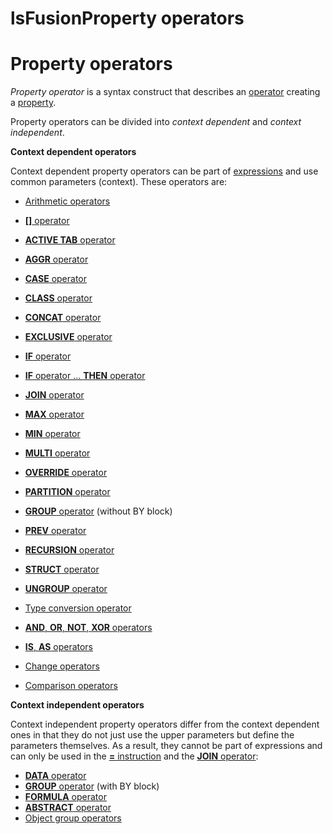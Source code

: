 # lsFusionProperty operators

# Property operators

*Property operator* is a syntax construct that describes an [operator](Operators.md) creating a [property](Properties.md). 

Property operators can be divided into *context dependent* and *context independent*.

**Context dependent operators**

Context dependent property operators can be part of [expressions](Expression.md) and use common parameters (context). These operators are:

-   [Arithmetic operators](Arithmetic_operators.md)

-   [**\[\]** operator](Operator_.md)

-   [**ACTIVE TAB** operator](ACTIVE_TAB_operator.md)

-   [**AGGR** operator](AGGR_operator.md)

-   [**CASE** operator](CASE_operator.md)

-   [**CLASS** operator](CLASS_operator.md)

-   [**CONCAT** operator](CONCAT_operator.md)

-   [**EXCLUSIVE** operator](EXCLUSIVE_operator.md)

-   [**IF** operator](IF_operator.md)

-   [**IF** operator ... **THEN** operator](IF_..._THEN_operator.md)

-   [**JOIN** operator](JOIN_operator.md)

-   [**MAX** operator](MAX_operator.md)

-   [**MIN** operator](MIN_operator.md)

-   [**MULTI** operator](MULTI_operator.md)

-   [**OVERRIDE** operator](OVERRIDE_operator.md)

-   [**PARTITION** operator](PARTITION_operator.md)

-   [**GROUP** operator](GROUP_operator.md) (without BY block)

-   [**PREV** operator](PREV_operator.md)

-   [**RECURSION** operator](RECURSION_operator.md)
-   [**STRUCT** operator](STRUCT_operator.md)
-   [**UNGROUP** operator](UNGROUP_operator.md)
-   [Type conversion operator](Type_conversion_operator.md)
-   [**AND**, **OR**, **NOT**, **XOR** operators](AND_OR_NOT_XOR_operators.md)
-   [**IS**, **AS** operators](IS_AS_operators.md)
-   [Change operators](Change_operators.md)
-   [Comparison operators](Comparison_operators.md)

**Context independent operators**

Context independent property operators differ from the context dependent ones in that they do not just use the upper parameters but define the parameters themselves. As a result, they cannot be part of expressions and can only be used in the [**=** instruction](Instruction_=.md) and the [**JOIN** operator](JOIN_operator.md): 

-   [**DATA** operator](DATA_operator.md)
-   [**GROUP** operator](GROUP_operator.md) (with BY block)
-   [**FORMULA** operator](FORMULA_operator.md)
-   [**ABSTRACT** operator](ABSTRACT_operator.md)
-   [Object group operators](Object_group_operator.md)
